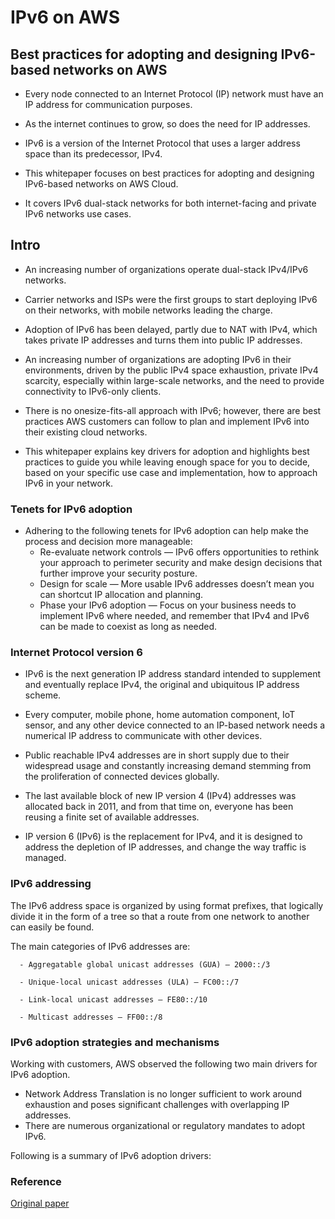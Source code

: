 
# IPv6 on AWS

## Best practices for adopting and designing IPv6-based networks on AWS

- Every node connected to an Internet Protocol (IP) network must have an IP address for communication purposes. 

- As the internet continues to grow, so does the need for IP addresses. 

- IPv6 is a version of the Internet Protocol that uses a larger address space than its predecessor, IPv4. 

- This whitepaper focuses on best practices for adopting and designing IPv6-based networks on AWS Cloud. 

- It covers IPv6 dual-stack networks for both internet-facing and private IPv6 networks use cases.


## Intro

- An increasing number of organizations operate dual-stack IPv4/IPv6 networks. 
- Carrier networks and ISPs were the first groups to start deploying IPv6 on their networks, with mobile networks leading the charge. 
- Adoption of IPv6 has been delayed, partly due to NAT with IPv4, which takes private IP addresses and turns them into public IP addresses.

- An increasing number of organizations are adopting IPv6 in their environments, driven by the public IPv4 space exhaustion, private IPv4 scarcity, especially within large-scale networks, and the need to provide connectivity to IPv6-only clients. 
- There is no onesize-fits-all approach with IPv6; however, there are best practices AWS customers can follow to plan and implement IPv6 into their existing cloud networks. 

- This whitepaper explains key drivers for adoption and highlights best practices to guide you while leaving enough space for you to decide, based on your specific use case and implementation, how to approach IPv6 in your network.


### Tenets for IPv6 adoption

- Adhering to the following tenets for IPv6 adoption can help make the process and decision more manageable: 
   - Re-evaluate network controls — IPv6 offers opportunities to rethink your approach to perimeter security and make design decisions that further improve your security posture.
   - Design for scale — More usable IPv6 addresses doesn’t mean you can shortcut IP allocation and planning.
   - Phase your IPv6 adoption — Focus on your business needs to implement IPv6 where needed, and remember that IPv4 and IPv6 can be made to coexist as long as needed.
   

### Internet Protocol version 6

- IPv6 is the next generation IP address standard intended to supplement and eventually replace IPv4, the original and ubiquitous IP address scheme. 

- Every computer, mobile phone, home automation component, IoT sensor, and any other device connected to an IP-based network needs a numerical IP address to communicate with other devices.

- Public reachable IPv4 addresses are in short supply due to their widespread usage and constantly increasing demand stemming from the proliferation of connected devices globally. 

- The last available block of new IP version 4 (IPv4) addresses was allocated back in 2011, and from that time on, everyone has been reusing a finite set of available addresses. 

- IP version 6 (IPv6) is the replacement for IPv4, and it is designed to address the depletion of IP addresses, and change the way traffic is managed.


### IPv6 addressing

The IPv6 address space is organized by using format prefixes, that logically divide it in the form of a tree so that a route from one network to another can easily be found.


The main categories of IPv6 addresses are:
      
      - Aggregatable global unicast addresses (GUA) — 2000::/3 
      
      - Unique-local unicast addresses (ULA) — FC00::/7 
      
      - Link-local unicast addresses — FE80::/10 
      
      - Multicast addresses — FF00::/8 

### IPv6 adoption strategies and mechanisms

Working with customers, AWS observed the following two main drivers for IPv6 adoption.

   - Network Address Translation is no longer sufficient to work around exhaustion and poses significant challenges with overlapping IP addresses.
   - There are numerous organizational or regulatory mandates to adopt IPv6. 
   

Following is a summary of IPv6 adoption drivers:









### Reference

<a href="https://d1.awsstatic.com/whitepapers/IPv6-on-AWS.pdf"> Original paper </a> 
